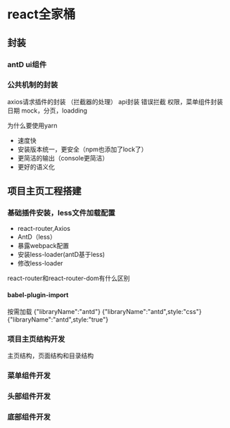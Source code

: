 # react全家桶

## 封装
### antD ui组件

### 公共机制的封装
axios请求插件的封装
（拦截器的处理）
api封装
错误拦截
权限，菜单组件封装
日期
mock，分页，loadding

为什么要使用yarn
* 速度快
* 安装版本统一，更安全（npm也添加了lock了）
* 更简洁的输出（console更简洁）
* 更好的语义化

## 项目主页工程搭建
### 基础插件安装，less文件加载配置
* react-router,Axios
* AntD（less）
* 暴露webpack配置
* 安装less-loader(antD基于less)
* 修改less-loader

react-router和react-router-dom有什么区别

#### babel-plugin-import
按需加载
{"libraryName":"antd"}
{"libraryName":"antd",style:"css"}
{"libraryName":"antd",style:"true"}

### 项目主页结构开发
主页结构，页面结构和目录结构
### 菜单组件开发
### 头部组件开发
### 底部组件开发